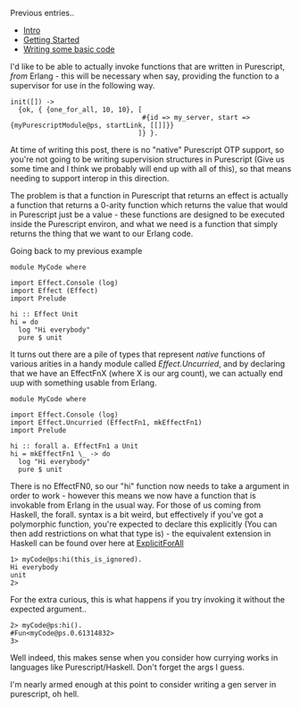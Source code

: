 Previous entries..

- [Intro](/entries/functional-erlang---purescript-on-the-beam---intro.html)
- [Getting Started](/entries/purescript-on-the-beam:-getting-started.html)
- [Writing some basic code](/entries/purescript-on-the-beam---writing-some-basic-code.html)

I'd like to be able to actually invoke functions that are written in Purescript, *from* Erlang - this will be necessary when say, providing the function to a supervisor for use in the following way.

    init([]) ->
      {ok, { {one_for_all, 10, 10}, [
                                     #{id => my_server, start => {myPurescriptModule@ps, startLink, [[]]}}
                                    ]} }.


At time of writing this post, there is no "native" Purescript OTP support, so you're not going to be writing supervision structures in Purescript (Give us some time and I think we probably will end up with all of this), so that means needing to support interop in this direction.

The problem is that a function in Purescript that returns an effect is actually a function that returns a 0-arity function which returns the value that would in Purescript just be a value -  these functions are designed to be executed inside the Purescript environ, and what we need is a function that simply returns the thing that we want to our Erlang code.

Going back to my previous example

    module MyCode where

    import Effect.Console (log)
    import Effect (Effect)
    import Prelude

    hi :: Effect Unit
    hi = do
      log "Hi everybody"
      pure $ unit

It turns out there are a pile of types that represent *native* functions of various arities in a handy module called *Effect.Uncurried*, and by declaring that we have an EffectFnX (where X is our arg count), we can actually end uup with something usable from Erlang.

    module MyCode where

    import Effect.Console (log)
    import Effect.Uncurried (EffectFn1, mkEffectFn1)
    import Prelude
    
    hi :: forall a. EffectFn1 a Unit
    hi = mkEffectFn1 \_ -> do
      log "Hi everybody"
      pure $ unit

There is no EffectFN0, so our "hi" function now needs to take a argument in order to work - however this means we now have a function that is invokable from Erlang in the usual way. For those of us coming from Haskell, the forall. syntax is a bit weird, but effectively if you've got a polymorphic function, you're expected to declare this explicitly (You can then add restrictions on what that type is) - the equivalent extension in Haskell can be found over here at [ExplicitForAll](https://www.schoolofhaskell.com/school/to-infinity-and-beyond/pick-of-the-week/guide-to-ghc-extensions/explicit-forall)

    1> myCode@ps:hi(this_is_ignored).
    Hi everybody
    unit
    2> 

For the extra curious, this is what happens if you try invoking it without the expected argument..

    2> myCode@ps:hi().               
    #Fun<myCode@ps.0.61314832>
    3> 

Well indeed, this makes sense when you consider how currying works in languages like Purescript/Haskell. Don't forget the args I guess.

I'm nearly armed enough at this point to consider writing a gen server in purescript, oh hell.
